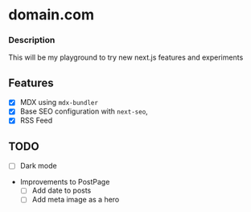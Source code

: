# domain.com

### Description

This will be my playground to try new next.js features and experiments 

## Features 

- [x] MDX using `mdx-bundler`
- [x] Base SEO configuration with `next-seo`, 
- [x] RSS Feed

## TODO 
- [ ] Dark mode
- Improvements to PostPage
  - [ ] Add date to posts
  - [ ] Add meta image as a hero 
